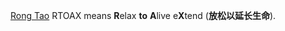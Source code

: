 [Rong Tao](https://github.com/Rtoax)
RTOAX means **R**elax **to** **A**live e**X**tend (**放松以延长生命**).
